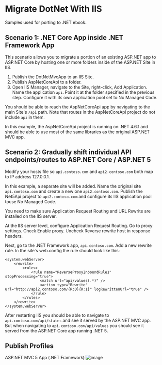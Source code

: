 # Migrate DotNet With IIS

Samples used for porting to .NET ebook.

## Scenario 1: .NET Core App inside .NET Framework App

This scenario allows you to migrate a portion of an existing ASP.NET app to ASP.NET Core by hosting one or more folders inside of the ASP.NET Site in IIS.

1. Publish the DotNetMvcApp to an IIS Site.
2. Publish AspNetCoreApi to a folder.
2. Open IIS Manager, navigate to the Site, right-click, Add Application. Name the application `api`. Point it at the folder specified in the previous step. Configure it with its own application pool set to No Managed Code.

You should be able to reach the AspNetCoreApi app by navigating to the main Site's `/api` path. Note that routes in the AspNetCoreApi project do not include `api` in them.

In this example, the AspNetCoreApi project is running on .NET 4.6.1 and should be able to use most of the same libraries as the original ASP.NET MVC app.

## Scenario 2: Gradually shift individual API endpoints/routes to ASP.NET Core / ASP.NET 5

Modify your hosts file so `api.contoso.com` and `api2.contoso.com` both map to IP address 127.0.0.1.

In this example, a separate site will be added. Name the original site `api.contoso.com` and create a new one `api2.contoso.com`. Publish the Net5Api project to `api2.contoso.com` and configure its IIS application pool touse No Managed Code.

You need to make sure Application Request Routing and URL Rewrite are installed on the IIS server.

At the IIS server level, configure Application Request Routing. Go to proxy settings. Check Enable proxy. Uncheck Reverse rewrite host in response headers.

Next, go to the .NET Framework app, `api.contoso.com`. Add a new rewrite rule. In the site's web.config the rule should look like this:

```
<system.webServer>
    <rewrite>
        <rules>
            <rule name="ReverseProxyInboundRule1" stopProcessing="true">
                <match url="api/values(.*)" />
                <action type="Rewrite" url="http://api2.contoso.com/{R:0}{R:1}" logRewrittenUrl="true" />
            </rule>
        </rules>
    </rewrite>
</system.webServer>
```

After restarting IIS you should be able to navigate to `api.contoso.com/api/states` and see it served by the ASP.NET MVC app. But when navigating to `api.contoso.com/api/values` you should see it served from the ASP.NET Core app running .NET 5.

## Publish Profiles

ASP.NET MVC 5 App (.NET Framework)
![image](https://user-images.githubusercontent.com/782127/107702937-f82d4300-6c88-11eb-8f3d-5fc8a2d43f68.png)


